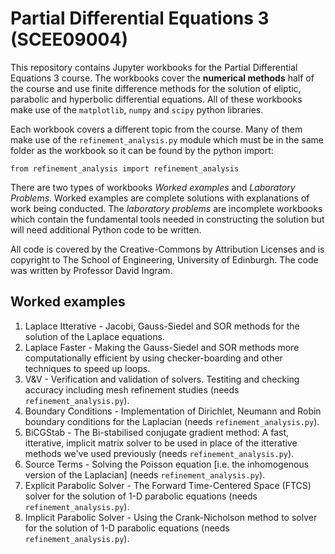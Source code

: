 # Partial Differential Equations 3 (SCEE09004)
This repository contains Jupyter workbooks for the Partial Differential Equations 3 course.  The workbooks cover the **numerical methods** half of the course and use finite difference methods for the solution of eliptic, parabolic and hyperbolic differential equations.  All of these workbooks make use of the <code>matplotlib</code>, <code>numpy</code> and <code>scipy</code> python libraries.

Each workbook covers a different topic from the course.  Many of them make use of the <code>refinement_analysis.py</code> module which must be in the same folder as the workbook so it can be found by the python import:

<code>from refinement_analysis import refinement_analysis</code>

There are two types of workbooks *Worked examples* and *Laboratory Problems*.  Worked examples are complete solutions with explanations of work being conducted.  The *laboratory problems* are incomplete workbooks which contain the fundamental tools needed in constructing the solution but will need additional Python code to be written.

All code is covered by the Creative-Commons by Attribution Licenses and is copyright to The School of Engineering, University of Edinburgh.  The code was written by Professor David Ingram.

## Worked examples
1. Laplace Itterative - Jacobi, Gauss-Siedel and SOR methods for the solution of the Laplace equations.
2. Laplace Faster - Making the Gauss-Siedel and SOR methods more computationally efficient by using checker-boarding and other techniques to speed up loops.
3. V&V - Verification and validation of solvers.  Testiting and checking accuracy including mesh refinement studies (needs <code>refinement_analysis.py</code>).
4. Boundary Conditions - Implementation of Dirichlet, Neumann and Robin boundary conditions for the Laplacian (needs <code>refinement_analysis.py</code>).
5. BiCGStab - The Bi-stabilised conjugate gradient method: A fast, itterative, implicit matrix solver to be used in place of the itterative methods we've used previously (needs <code>refinement_analysis.py</code>).
6. Source Terms - Solving the Poisson equation [i.e. the inhomogenous version of the Laplacian] (needs <code>refinement_analysis.py</code>). 
7. Explicit Parabolic Solver - The Forward Time-Centered Space (FTCS) solver for the solution of 1-D parabolic equations (needs <code>refinement_analysis.py</code>).
8. Implicit Parabolic Solver - Using the Crank-Nicholson method to solver for the solution of 1-D parabolic equations (needs <code>refinement_analysis.py</code>).

